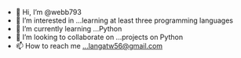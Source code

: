 - 👋 Hi, I’m @webb793
- 👀 I’m interested in ...learning at least three programming languages
- 🌱 I’m currently learning ...Python
- 💞️ I’m looking to collaborate on ...projects on Python
- 📫 How to reach me ...langatw56@gmail.com

<!---
webb793/webb793 is a ✨ special ✨ repository because its `README.md` (this file) appears on your GitHub profile.
You can click the Preview link to take a look at your changes.
--->
